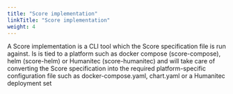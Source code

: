 ```yaml
---
title: "Score implementation"
linkTitle: "Score implementation"
weight: 4
---
```


A Score implementation is a CLI tool which the Score specification file is run against. Is is tied to a platform such as docker compose (score-compose), helm (score-helm) or Humanitec (score-humanitec) and will take care of converting the Score specification into the required platform-specific configuration file such as docker-compose.yaml, chart.yaml or a Humanitec deployment set
